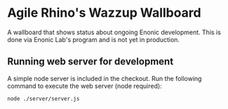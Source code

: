# Agile Rhino's Wazzup Wallboard

A wallboard that shows status about ongoing Enonic development. This is done via Enonic Lab's program and is not yet in production.

## Running web server for development

A simple node server is included in the checkout. Run the following command to execute the web server (node required):

	node ./server/server.js




